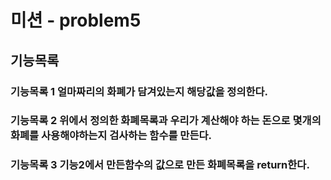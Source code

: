 # 미션 - problem5

## 기능목록

### 기능목록 1 얼마짜리의 화폐가 담겨있는지 해당값을 정의한다.

### 기능목록 2 위에서 정의한 화폐목록과 우리가 계산해야 하는 돈으로 몇개의 화폐를 사용해야하는지 검사하는 함수를 만든다.

### 기능목록 3 기능2에서 만든함수의 값으로 만든 화폐목록을 return한다.